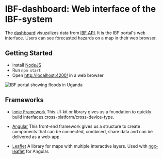 # IBF-dashboard: Web interface of the IBF-system

The [dashboard](https://ibf.510.global) visuzalizes data from [IBF API](https://ibf.510.global/docs). It is the IBF portal's web interface. Users can see forecasted hazards on a map in their web browser.

## Getting Started

- Install [NodeJS](https://nodejs.org/en/download)
- Run `npm start`
- Open <http://localhost:4200/> in a web browser

![IBF portal showing floods in Uganda](https://github.com/user-attachments/assets/6cb909e8-be23-40af-ae7e-e9ccba41db40)

## Frameworks

- [Ionic Framework](https://ionicframework.com/docs) This UI-kit or library gives us a foundation to quickly build interfaces cross-platform/cross-device-type.

- [Angular](https://angular.dev/overview) This front-end framework gives us a structure to create components that can be connected, combined, share data and can be delivered as a web-app.

- [Leaflet](https://leafletjs.com) A library for maps with multiple interactive layers. Used with [ngx-leaflet](https://github.com/bluehalo/ngx-leaflet) for Angular.
